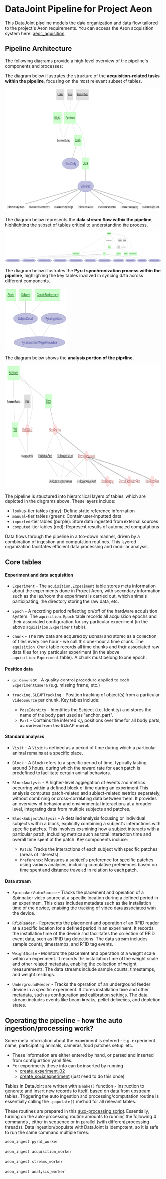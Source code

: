 # DataJoint Pipeline for Project Aeon

This DataJoint pipeline models the data organization and data flow tailored to the project's Aeon requirements. You can access the Aeon acquisition system here: [aeon_aquisition](https://github.com/SainsburyWellcomeCentre/aeon_acquisition)


## Pipeline Architecture

The following diagrams provide a high-level overview of the pipeline's components and processes:

The diagram below illustrates the structure of the **acquisition-related tasks within the pipeline**, focusing on the most relevant subset of tables.

<img src="./docs/datajoint_overview_acquisition_related_diagram.svg" width="800" height="400" />

The diagram below represents the **data stream flow within the pipeline**, highlighting the subset of tables critical to understanding the process.

<img src="./docs/datajoint_overview_data_stream_diagram.svg" width="12000" height="100" />  

The diagram below illustrates the **Pyrat synchronization process within the pipeline**, highlighting the key tables involved in syncing data across different components.

<img src="./docs/datajoint_overview_pyrat_related_diagram.svg" width="200" height="200" />

The diagram below shows the **analysis portion of the pipeline**.

<img src="./docs/datajoint_analysis_diagram.svg" width="800" height="400" />


The pipeline is structured into hierarchical layers of tables, which are depicted in the diagrams above. These layers include:

+ `lookup`-tier tables (gray): Define static reference information
+ `manual`-tier tables (green): Contain user-inputted data
+ `imported`-tier tables (purple): Store data ingested from external sources
+ `computed`-tier tables (red): Represent results of automated computations

Data flows through the pipeline in a top-down manner, driven by a combination of ingestion and computation routines. This layered organization facilitates efficient data processing and modular analysis.


## Core tables

#### Experiment and data acquisition

+ `Experiment` - The `aquisition.Experiment` table stores meta information about the experiments
done in Project Aeon, with secondary information such as the lab/room the experiment is carried out,
which animals participating, the directory storing the raw data, etc.

+ `Epoch` - A recording period reflecting on/off of the hardware acquisition system.
The `aquisition.Epoch` table records all acquisition epochs and their associated configuration for
any particular experiment (in the above `aquisition.Experiment` table).

+ `Chunk` - The raw data are acquired by Bonsai and stored as
a collection of files every one hour - we call this one-hour a time chunk.
The `aquisition.Chunk` table records all time chunks and their associated raw data files for
any particular experiment (in the above `aquisition.Experiment` table). A chunk must belong to one epoch.

#### Position data

+ `qc.CameraQC` - A quality control procedure applied to each `ExperimentCamera` (e.g. missing frame, etc.)

+ `tracking.SLEAPTracking` - Position tracking of object(s) from a particular `VideoSource` per chunk. Key tables include:
    - `PoseIdentity` - Identifies the Subject (i.e. Identity) and stores the name of the body part used as "anchor_part".
    - `Part` - Contains the inferred x,y positions over time for all body parts, as derived from the SLEAP model.

#### Standard analyses

+ `Visit` - A `Visit` is defined as a period of time during which a particular animal remains at a specific place.

+ `Block` - A `Block` refers to a specific period of time, typically lasting around 3 hours, during which the reward rate for each patch is predefined to facilitate certain animal behaviors.

+ `BlockAnalysis` - A higher-level aggregation of events and metrics occurring within a defined block of time during an experiment.This analysis computes patch-related and subject-related metrics separately, without combining or cross-correlating data between them. It provides an overview of behavior and environmental interactions at a broader level, integrating data from multiple subjects and patches.

+ `BlockSubjectAnalysis` - A detailed analysis focusing on individual subjects within a block, explicitly combining a subject's interactions with specific patches. This involves examining how a subject interacts with a particular patch, including metrics such as total interaction time and overall time spent at the patch. Key components include:
    - `Patch`: Tracks the interactions of each subject with specific patches (areas of interests)
    - `Preference`: Measures a subject's preference for specific patches using various analyses, including cumulative preferences based on time spent and distance traveled in relation to each patch.

#### Data stream

+ `SpinnakerVideoSource` - Tracks the placement and operation of a Spinnaker video source at a specific location during a defined period in an experiment. This class includes metadata such as the installation time of the device, enabling the tracking of video data associated with the device.

+ `RfidReader` - Represents the placement and operation of an RFID reader at a specific location for a defined period in an experiment. It records the installation time of the device and facilitates the collection of RFID event data, such as RFID tag detections. The data stream includes sample counts, timestamps, and RFID tag events.

+ `WeightScale` - Monitors the placement and operation of a weight scale within an experiment. It records the installation time of the weight scale and other related metadata, enabling the collection of weight measurements. The data streams include sample counts, timestamps, and weight readings.

+ `UndergroundFeeder` - Tracks the operation of an underground feeder device in a specific experiment. It stores installation time and other metadata, such as configuration and calibration settings. The data stream includes events like beam breaks, pellet deliveries, and depletion states.

## Operating the pipeline - how the auto ingestion/processing work?

Some meta information about the experiment is entered - e.g. experiment name, participating
animals, cameras, food patches setup, etc.

+ These information are either entered by hand, or parsed and inserted from configuration
    yaml files.
+ For experiments these info can be inserted by running
  + [create_experiment_02](create_experiments/create_experiment_02.py)
  + [create_socialexperiment](create_experiments/create_socialexperiment.py)
  (just need to do this once)

Tables in DataJoint are written with a `make()` function -
instruction to generate and insert new records to itself, based on data from upstream tables.
Triggering the auto ingestion and processing/computation routine is essentially
calling the `.populate()` method for all relevant tables.

These routines are prepared in this [auto-processing script](populate/worker.py).
Essentially, turning on the auto-processing routine amounts to running the
following 4 commands , either in sequence or in parallel (with different processing threads).
Data ingestion/populate with DataJoint is idempotent, so it is safe to run the same command multiple times.

    aeon_ingest pyrat_worker

    aeon_ingest acquisition_worker

    aeon_ingest streams_worker

    aeon_ingest analysis_worker
